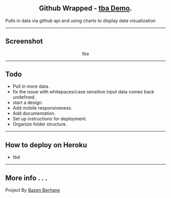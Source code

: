 <p align="center"><h2 align="center">Github Wrapped - <a target="_blank" href="#">tba Demo</a>. </h2></p>

<p align="left">Pulls in data via github api and using charts to display data visualization</p>

---

<p align="left"><h2 align="left">Screenshot</h2></p>

<p align="center"> tba </p>

---

<p align="left"><h2 align="left">Todo</h2></p>

- Pull in more data.
- fix the issue with whitepaces/case sensitive input data comes back undefined.
- start a design.
- Add mobile responsiveness.
- Add documentation.
- Set up instructions for deployment.
- Organize folder structure.

---

<p align="left"><h2 align="left">How to deploy on Heroku</h2></p>

- tbd

---

<p align="left"><h2 align="left">More info . . .</h2></p>
<p align="left"> Project By <a target="_blank" href="https://bazen.dev/">Bazen Berhane</a>
